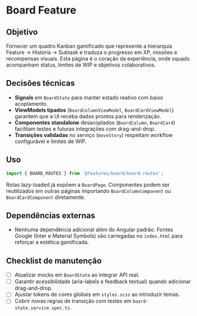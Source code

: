 # Board Feature

## Objetivo
Fornecer um quadro Kanban gamificado que represente a hierarquia Feature → História → Subtask e traduza o progresso em XP, missões e recompensas visuais. Esta página é o coração da experiência, onde squads acompanham status, limites de WIP e objetivos colaborativos.

## Decisões técnicas
- **Signals** em `BoardState` para manter estado reativo com baixo acoplamento.
- **ViewModels tipados** (`BoardColumnViewModel`, `BoardCardViewModel`) garantem que a UI receba dados prontos para renderização.
- **Componentes standalone** desacoplados (`BoardColumn`, `BoardCard`) facilitam testes e futuras integrações com drag-and-drop.
- **Transições validadas** no serviço (`moveStory`) respeitam workflow configurável e limites de WIP.

## Uso
```ts
import { BOARD_ROUTES } from '@features/board/board.routes';
```
Rotas lazy-loaded já expõem a `BoardPage`. Componentes podem ser reutilizados em outras páginas importando `BoardColumnComponent` ou `BoardCardComponent` diretamente.

## Dependências externas
- Nenhuma dependência adicional além do Angular padrão. Fontes Google (Inter e Material Symbols) são carregadas no `index.html` para reforçar a estética gamificada.

## Checklist de manutenção
- [ ] Atualizar mocks em `BoardState` ao integrar API real.
- [ ] Garantir acessibilidade (aria-labels e feedback textual) quando adicionar drag-and-drop.
- [ ] Ajustar tokens de cores globais em `styles.scss` ao introduzir temas.
- [ ] Cobrir novas regras de transição com testes em `board-state.service.spec.ts`.
